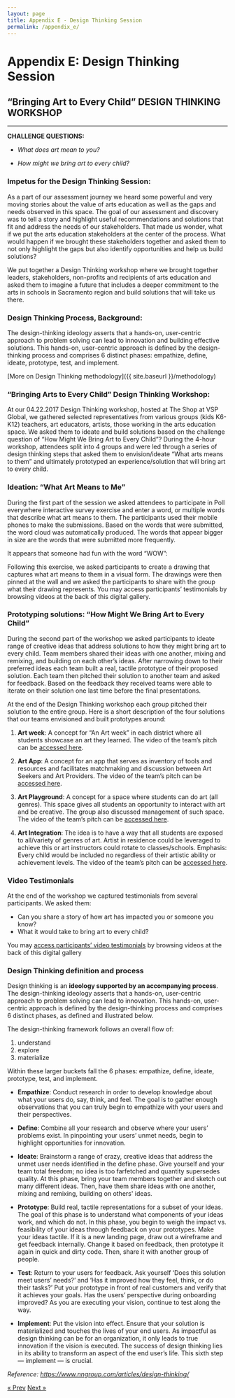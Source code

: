 ```yaml
---
layout: page
title: Appendix E - Design Thinking Session
permalink: /appendix_e/
---
```


# Appendix E: Design Thinking Session

## “Bringing Art to Every Child” DESIGN THINKING WORKSHOP
***

**CHALLENGE QUESTIONS:**

* *What does art mean to you?*

* *How might we bring art to every child?*

### Impetus for the Design Thinking Session: 

As a part of our assessment journey we heard some powerful and very moving stories about the value of arts education as well as the gaps and needs observed in this space. The goal of our assessment and discovery was to tell a story and highlight useful recommendations and solutions that fit and address the needs of our stakeholders. That made us wonder, what if we put the arts education stakeholders at the center of the process. What would happen if we brought these stakeholders together and asked them to not only highlight the gaps but also identify opportunities and help us build solutions? 

We put together a Design Thinking workshop where we brought together leaders, stakeholders, non-profits and recipients of arts education and asked them to imagine a future that includes a deeper commitment to the arts in schools in Sacramento region and build solutions that will take us there. 

### Design Thinking Process, Background:  

The design-thinking ideology asserts that a hands-on, user-centric approach to problem solving can lead to innovation and building effective solutions. This hands-on, user-centric approach is defined by the design-thinking process and comprises 6 distinct phases: empathize, define, ideate, prototype, test, and implement. 

[More on Design Thinking methodology]({{ site.baseurl }}/methodology)

### “Bringing Arts to Every Child” Design Thinking Workshop: 

At our 04.22.2017 Design Thinking workshop, hosted at The Shop at VSP Global, we gathered selected representatives from various groups (kids K6-K12) teachers, art educators, artists, those working in the arts education space. We asked them to ideate and build solutions based on the challenge question of “How Might We Bring Art to Every Child”? During the 4-hour workshop, attendees split into 4 groups and were led through a series of design thinking steps that asked them to envision/ideate “What arts means to them” and ultimately prototyped an experience/solution that will bring art to every child. 

### Ideation: “What Art Means to Me”
During the first part of the session we asked attendees to participate in Poll everywhere interactive survey exercise and enter a word, or multiple words that describe what art means to them. The participants used their mobile phones to make the submissions. Based on the words that were submitted, the word cloud was automatically produced. The words that appear bigger in size are the words that were submitted more frequently. 

It appears that someone had fun with the word “WOW”:

<!-- image -->

Following this exercise, we asked participants to create a drawing that captures what art means to them in a visual form.  The drawings were then pinned at the wall and we asked the participants to share with the group what their drawing represents. You may access participants’ testimonials by browsing videos at the back of this digital gallery. 

### Prototyping solutions: “How Might We Bring Art to Every Child”

During the second part of the workshop we asked participants to ideate range of creative ideas that address solutions to how they might bring art to every child. Team members shared their ideas with one another, mixing and remixing, and building on each other’s ideas.
After narrowing down to their preferred ideas each team built a real, tactile prototype of their proposed solution. Each team then pitched their solution to another team and asked for feedback. Based on the feedback they received teams were able to iterate on their solution one last time before the final presentations. 

At the end of the Design Thinking workshop each group pitched their solution to the entire group. Here is a short description of the four solutions that our teams envisioned and built prototypes around: 

1. **Art week**: A concept for “An Art week” in each district where all students showcase an art they learned. The video of the team’s pitch can be [accessed here](https://pagliere.smugmug.com/Sacramento-CA-2017/2017-04-22-Design-Thinking/n-CSB9qG/i-DDRMF5Q/A). 

2. **Art App**:  A concept for an app that serves as inventory of tools and resources and facilitates matchmaking and discussion between Art Seekers and Art Providers.  The video of the team’s pitch can be [accessed here](https://pagliere.smugmug.com/Sacramento-CA-2017/2017-04-22-Design-Thinking/n-CSB9qG/i-GzvT3Pj/A). 

3. **Art Playground**: A concept for a space where students can do art (all genres). This space gives all students an opportunity to interact with art and be creative. The group also discussed management of such space. The video of the team’s pitch can be [accessed here](https://pagliere.smugmug.com/Sacramento-CA-2017/2017-04-22-Design-Thinking/n-CSB9qG/i-jt3Bxch/A). 

4. **Art Integration**: The idea is to have a way that all students are exposed to all/variety of genres of art. Artist in residence could be leveraged to achieve this or art instructors could rotate to classes/schools. Emphasis: Every child would be included no regardless of their artistic ability or achievement levels. The video of the team’s pitch can be [accessed here](https://pagliere.smugmug.com/Sacramento-CA-2017/2017-04-22-Design-Thinking/n-CSB9qG/i-T8WCKFf/A). 

### Video Testimonials
At the end of the workshop we captured testimonials from several participants. We asked them: 

* Can you share a story of how art has impacted you or someone you know?
* What it would take to bring art to every child? 

You may [access participants’ video testimonials](https://pagliere.smugmug.com/Sacramento-CA-2017/2017-04-22-Design-Thinking/n-CSB9qG) by browsing videos at the back of this digital gallery

### Design Thinking definition and process

Design thinking is an **ideology supported by an accompanying process**. The design-thinking ideology asserts that a hands-on, user-centric approach to problem solving can lead to innovation. This hands-on, user-centric approach is defined by the design-thinking process and comprises 6 distinct phases, as defined and illustrated below.

The design-thinking framework follows an overall flow of: 

1) understand 
2) explore 
3) materialize 

Within these larger buckets fall the 6 phases: empathize, define, ideate, prototype, test, and implement.

* **Empathize**: Conduct research in order to develop knowledge about what your users do, say, think, and feel. The goal is to gather enough observations that you can truly begin to empathize with your users and their perspectives.

* **Define**: Combine all your research and observe where your users’ problems exist. In pinpointing your users’ unmet needs, begin to highlight opportunities for innovation.

* **Ideate**: Brainstorm a range of crazy, creative ideas that address the unmet user needs identified in the define phase. Give yourself and your team total freedom; no idea is too farfetched and quantity supersedes quality. At this phase, bring your team members together and sketch out many different ideas. Then, have them share ideas with one another, mixing and remixing, building on others' ideas.

* **Prototype**: Build real, tactile representations for a subset of your ideas. The goal of this phase is to understand what components of your ideas work, and which do not. In this phase, you begin to weigh the impact vs. feasibility of your ideas through feedback on your prototypes. Make your ideas tactile. If it is a new landing page, draw out a wireframe and get feedback internally.  Change it based on feedback, then prototype it again in quick and dirty code. Then, share it with another group of people.

* **Test**: Return to your users for feedback. Ask yourself ‘Does this solution meet users’ needs?’ and ‘Has it improved how they feel, think, or do their tasks?’ Put your prototype in front of real customers and verify that it achieves your goals. Has the users’ perspective during onboarding improved? As you are executing your vision, continue to test along the way.

* **Implement**: Put the vision into effect. Ensure that your solution is materialized and touches the lives of your end users. As impactful as design thinking can be for an organization, it only leads to true innovation if the vision is executed. The success of design thinking lies in its ability to transform an aspect of the end user’s life. This sixth step — implement — is crucial.

*Reference: https://www.nngroup.com/articles/design-thinking/*

<!-- Pagination -->
<div class="pagination">
  <a class="pagination-item older" href="{{ site.baseurl }}/appendix_d">&laquo; Prev</a>
  <a class="pagination-item newer" href="{{ site.baseurl }}/appendix_f">Next &raquo;</a>
</div>
